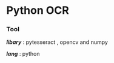 
# Python OCR
















### Tool

***libary*** : pytesseract , opencv and numpy

***lang*** : python

